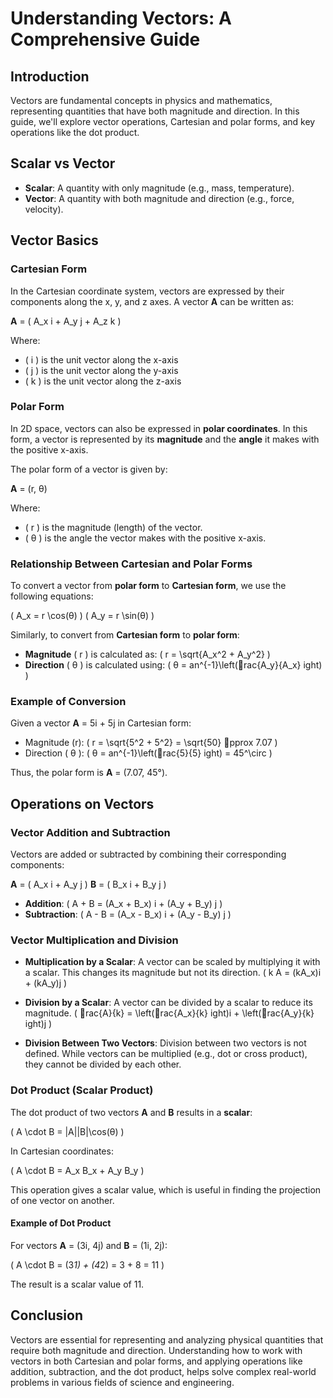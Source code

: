 
# Understanding Vectors: A Comprehensive Guide

## Introduction
Vectors are fundamental concepts in physics and mathematics, representing quantities that have both magnitude and direction. In this guide, we'll explore vector operations, Cartesian and polar forms, and key operations like the dot product.

## Scalar vs Vector
- **Scalar**: A quantity with only magnitude (e.g., mass, temperature).
- **Vector**: A quantity with both magnitude and direction (e.g., force, velocity).

## Vector Basics
### Cartesian Form
In the Cartesian coordinate system, vectors are expressed by their components along the x, y, and z axes. A vector **A** can be written as:

**A** = \( A_x i + A_y j + A_z k \)

Where:
- \( i \) is the unit vector along the x-axis
- \( j \) is the unit vector along the y-axis
- \( k \) is the unit vector along the z-axis

### Polar Form
In 2D space, vectors can also be expressed in **polar coordinates**. In this form, a vector is represented by its **magnitude** and the **angle** it makes with the positive x-axis.

The polar form of a vector is given by:

**A** = (r, θ)

Where:
- \( r \) is the magnitude (length) of the vector.
- \( θ \) is the angle the vector makes with the positive x-axis.

### Relationship Between Cartesian and Polar Forms
To convert a vector from **polar form** to **Cartesian form**, we use the following equations:

\( A_x = r \cos(θ) \)
\( A_y = r \sin(θ) \)

Similarly, to convert from **Cartesian form** to **polar form**:

- **Magnitude** \( r \) is calculated as:
  \( r = \sqrt{A_x^2 + A_y^2} \)
- **Direction** \( θ \) is calculated using:
  \( θ = 	an^{-1}\left(rac{A_y}{A_x}ight) \)

### Example of Conversion

Given a vector **A** = 5i + 5j in Cartesian form:
- Magnitude (r):
  \( r = \sqrt{5^2 + 5^2} = \sqrt{50} pprox 7.07 \)
- Direction \( θ \):
  \( θ = 	an^{-1}\left(rac{5}{5}ight) = 45^\circ \)

Thus, the polar form is **A** = (7.07, 45°).

## Operations on Vectors

### Vector Addition and Subtraction
Vectors are added or subtracted by combining their corresponding components:

**A** = \( A_x i + A_y j \)
**B** = \( B_x i + B_y j \)

- **Addition**:
  \( A + B = (A_x + B_x) i + (A_y + B_y) j \)
- **Subtraction**:
  \( A - B = (A_x - B_x) i + (A_y - B_y) j \)

### Vector Multiplication and Division
- **Multiplication by a Scalar**: A vector can be scaled by multiplying it with a scalar. This changes its magnitude but not its direction.
  \( k A = (kA_x)i + (kA_y)j \)

- **Division by a Scalar**: A vector can be divided by a scalar to reduce its magnitude.
  \( rac{A}{k} = \left(rac{A_x}{k}ight)i + \left(rac{A_y}{k}ight)j \)

- **Division Between Two Vectors**: Division between two vectors is not defined. While vectors can be multiplied (e.g., dot or cross product), they cannot be divided by each other.

### Dot Product (Scalar Product)
The dot product of two vectors **A** and **B** results in a **scalar**:

\( A \cdot B = |A||B|\cos(θ) \)

In Cartesian coordinates:

\( A \cdot B = A_x B_x + A_y B_y \)

This operation gives a scalar value, which is useful in finding the projection of one vector on another.

#### Example of Dot Product
For vectors **A** = (3i, 4j) and **B** = (1i, 2j):

\( A \cdot B = (3*1) + (4*2) = 3 + 8 = 11 \)

The result is a scalar value of 11.

## Conclusion
Vectors are essential for representing and analyzing physical quantities that require both magnitude and direction. Understanding how to work with vectors in both Cartesian and polar forms, and applying operations like addition, subtraction, and the dot product, helps solve complex real-world problems in various fields of science and engineering.
